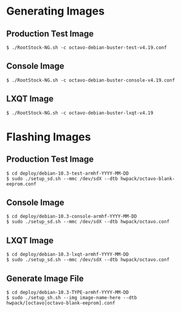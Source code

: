 Generating Images
=================

Production Test Image
---------------------

```
$ ./RootStock-NG.sh -c octavo-debian-buster-test-v4.19.conf
```

Console Image
-------------

```
$ ./RootStock-NG.sh -c octavo-debian-buster-console-v4.19.conf
```

LXQT Image
----------

```
$ ./RootStock-NG.sh -c octavo-debian-buster-lxqt-v4.19
```

Flashing Images
===============

Production Test Image
---------------------

```
$ cd deploy/debian-10.3-test-armhf-YYYY-MM-DD
$ sudo ./setup_sd.sh --mmc /dev/sdX --dtb hwpack/octavo-blank-eeprom.conf
```

Console Image
-------------

```
$ cd deploy/debian-10.3-console-armhf-YYYY-MM-DD
$ sudo ./setup_sd.sh --mmc /dev/sdX --dtb hwpack/octavo.conf
```

LXQT Image
----------

```
$ cd deploy/debian-10.3-lxqt-armhf-YYYY-MM-DD
$ sudo ./setup_sd.sh --mmc /dev/sdX --dtb hwpack/octavo.conf
```

Generate Image File
-------------------

```
$ cd deploy/debian-10.3-TYPE-armhf-YYYY-MM-DD
$ sudo ./setup_sh.sh --img image-name-here --dtb hwpack/[octavo|octavo-blank-eeprom].conf
```
